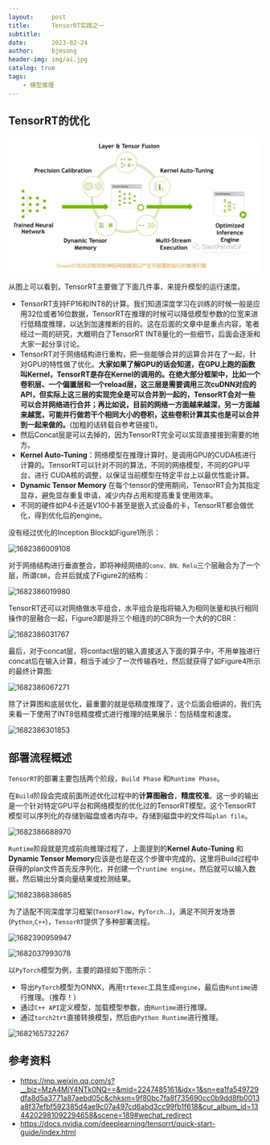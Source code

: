 ```yaml
---
layout:     post
title:      TensorRT实践之一
subtitle:   
date:       2023-02-24
author:     bjmsong
header-img: img/ai.jpg
catalog: true
tags:
    - 模型推理
---
```


## TensorRT的优化

![](/img/tensorrt/1.png) 


从图上可以看到，TensorRT主要做了下面几件事，来提升模型的运行速度。

- TensorRT支持FP16和INT8的计算。我们知道深度学习在训练的时候一般是应用32位或者16位数据，TensorRT在推理的时候可以降低模型参数的位宽来进行低精度推理，以达到加速推断的目的。这在后面的文章中是重点内容，笔者经过一周的研究，大概明白了TensorRT INT8量化的一些细节，后面会逐渐和大家一起分享讨论。
- TensorRT对于网络结构进行重构，把一些能够合并的运算合并在了一起，针对GPU的特性做了优化。**大家如果了解GPU的话会知道，在GPU上跑的函数叫Kernel，TensorRT是存在Kernel的调用的。在绝大部分框架中，比如一个卷积层、一个偏置层和一个reload层，这三层是需要调用三次cuDNN对应的API，但实际上这三层的实现完全是可以合并到一起的，TensorRT会对一些可以合并网络进行合并；再比如说，目前的网络一方面越来越深，另一方面越来越宽，可能并行做若干个相同大小的卷积，这些卷积计算其实也是可以合并到一起来做的。**(加粗的话转载自参考链接1)。
- 然后Concat层是可以去掉的，因为TensorRT完全可以实现直接接到需要的地方。
- **Kernel Auto-Tuning**：网络模型在推理计算时，是调用GPU的CUDA核进行计算的。TensorRT可以针对不同的算法，不同的网络模型，不同的GPU平台，进行 CUDA核的调整，以保证当前模型在特定平台上以最优性能计算。
- **Dynamic Tensor Memory** 在每个tensor的使用期间，TensorRT会为其指定显存，避免显存重复申请，减少内存占用和提高重复使用效率。
- 不同的硬件如P4卡还是V100卡甚至是嵌入式设备的卡，TensorRT都会做优化，得到优化后的engine。

没有经过优化的Inception Block如Figure1所示：

![1682386009108](C:\Users\宋伟清\AppData\Roaming\Typora\typora-user-images\1682386009108.png)

对于网络结构进行垂直整合，即将神经网络的`conv、BN、Relu`三个层融合为了一个层，所谓`CBR`，合并后就成了Figure2的结构：

![1682386019980](C:\Users\宋伟清\AppData\Roaming\Typora\typora-user-images\1682386019980.png)

TensorRT还可以对网络做水平组合，水平组合是指将输入为相同张量和执行相同操作的层融合一起，Figure3即是将三个相连的的CBR为一个大的的CBR：

![1682386031767](C:\Users\宋伟清\AppData\Roaming\Typora\typora-user-images\1682386031767.png)

最后，对于concat层，将contact层的输入直接送入下面的算子中，不用单独进行concat后在输入计算，相当于减少了一次传输吞吐，然后就获得了如Figure4所示的最终计算图:

![1682386067271](C:\Users\宋伟清\AppData\Roaming\Typora\typora-user-images\1682386067271.png)

除了计算图和底层优化，最重要的就是低精度推理了，这个后面会细讲的，我们先来看一下使用了INT8低精度模式进行推理的结果展示：包括精度和速度。

![1682386301853](C:\Users\宋伟清\AppData\Roaming\Typora\typora-user-images\1682386301853.png)



## 部署流程概述

`TensorRT`的部署主要包括两个阶段，`Build Phase` 和`Runtime Phase`。

在`Build`阶段会完成前面所述优化过程中的**计算图融合**，**精度校准**。这一步的输出是一个针对特定GPU平台和网络模型的优化过的TensorRT模型。这个TensorRT模型可以序列化的存储到磁盘或者内存中。存储到磁盘中的文件叫`plan file`。

![1682386688970](C:\Users\宋伟清\AppData\Roaming\Typora\typora-user-images\1682386688970.png)

`Runtime`阶段就是完成前向推理过程了，上面提到的**Kernel Auto-Tuning** 和 **Dynamic Tensor Memory**应该是也是在这个步骤中完成的。这里将Build过程中获得的plan文件首先反序列化，并创建一个`runtime engine`，然后就可以输入数据，然后输出分类向量结果或检测结果。

![1682386838685](C:\Users\宋伟清\AppData\Roaming\Typora\typora-user-images\1682386838685.png)

为了适配不同深度学习框架(`TensorFlow`，`PyTorch`...)，满足不同开发场景(`Python`,`C++`)，`TensorRT`提供了多种部署流程。

![1682390959947](C:\Users\宋伟清\AppData\Roaming\Typora\typora-user-images\1682390959947.png)

![1682037993078](C:\Users\宋伟清\AppData\Roaming\Typora\typora-user-images\1682037993078.png)

以`PyTorch`模型为例，主要的路径如下图所示：

- 导出`PyTorch`模型为ONNX，再用`trtexec`工具生成`engine`，最后由`Runtime`进行推理。（推荐！）
- 通过`C++ API`定义模型，加载模型参数，由`Runtime`进行推理。
- 通过`torch2trt`直接转换模型，然后由`Python Runtime`进行推理。

![1682165732267](C:\Users\宋伟清\AppData\Roaming\Typora\typora-user-images\1682165732267.png)



## 参考资料

- https://mp.weixin.qq.com/s?__biz=MzA4MjY4NTk0NQ==&mid=2247485161&idx=1&sn=ea1fa549729dfa8d5a3771a87aebd05c&chksm=9f80bc7fa8f735690cc0b9dd8fb0013a8f37efbf592385d4ae9c07a497cd6abd3cc99fb1f618&cur_album_id=1344202981092294658&scene=189#wechat_redirect
- https://docs.nvidia.com/deeplearning/tensorrt/quick-start-guide/index.html